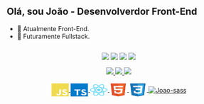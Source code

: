 ## Olá, sou João - Desenvolverdor Front-End


- 🔭 Atualmente Front-End.
- 🌱 Futuramente Fullstack.
##
<div align="center">

  <a href="https://www.instagram.com/j.carlos.ro/" target="_blank"><img src="https://img.shields.io/badge/-Instagram-%23E4405F?style=for-the-badge&logo=instagram&logoColor=white" target="_blank"></a>
 	<a href="https://www.twitch.tv/bucefalonerd" target="_blank"><img src="https://img.shields.io/badge/Twitch-9146FF?style=for-the-badge&logo=twitch&logoColor=white" target="_blank"></a>
  <a href = "mailto:carlos.rocha.assis@gmail.com"><img src="https://img.shields.io/badge/-Gmail-%23333?style=for-the-badge&logo=gmail&logoColor=white" target="_blank"></a>
  <a href="https://www.linkedin.com/in/jo%C3%A3o-carlos-assis/" target="_blank"><img src="https://img.shields.io/badge/-LinkedIn-%230077B5?style=for-the-badge&logo=linkedin&logoColor=white" target="_blank"></a> 
</div>

<div align="center">
  <a href="https://github.com/JoaoCarlosAssis">
  <img height="180em" src="https://github-readme-stats.vercel.app/api?username=JoaoCarlosAssis&show_icons=true&theme=github_dark&include_all_commits=true&count_private=true"/>
  <img height="180em" src="https://github-readme-stats.vercel.app/api/top-langs/?username=JoaoCarlosAssis&layout=compact&langs_count=7&theme=github_dark"/>
  <img height="180em" src="http://github-readme-streak-stats.herokuapp.com?user=JoaoCarlosAssis&theme=blue-green&hide_border=false&date_format=M%20j%5B%2C%20Y%5D" (https://git.io/streak-stats)/>
</div>
<div style="display: inline_block" align="center"><br>
  <img align="center" alt="Joao-Js" height="30" width="40" src="https://raw.githubusercontent.com/devicons/devicon/master/icons/javascript/javascript-plain.svg">
  <img align="center" alt="Joao-Ts" height="30" width="40" src="https://raw.githubusercontent.com/devicons/devicon/master/icons/typescript/typescript-plain.svg">
  <img align="center" alt="Joao-React" height="30" width="40" src="https://raw.githubusercontent.com/devicons/devicon/master/icons/react/react-original.svg">
  <img align="center" alt="Joao-HTML" height="30" width="40" src="https://raw.githubusercontent.com/devicons/devicon/master/icons/html5/html5-original.svg">
  <img align="center" alt="Joao-CSS" height="30" width="40" src="https://raw.githubusercontent.com/devicons/devicon/master/icons/css3/css3-original.svg">
  <img align="center" alt="Joao-sass" height="30" width="40" src="https://cdn.jsdelivr.net/gh/devicons/devicon/icons/sass/sass-original.svg">
  
</div>
  


